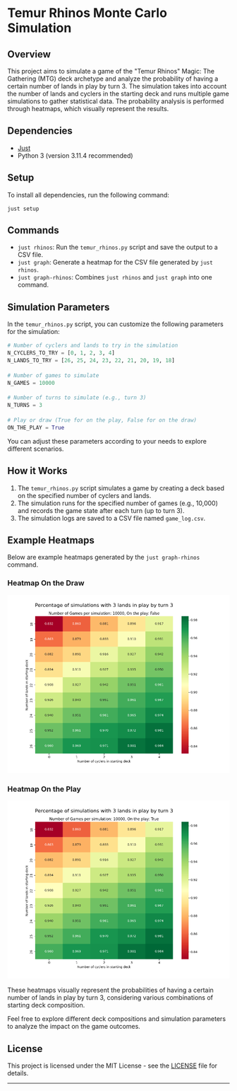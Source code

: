 # **Temur Rhinos Monte Carlo Simulation**

## Overview

This project aims to simulate a game of the "Temur Rhinos" Magic: The Gathering (MTG) deck archetype and analyze the probability of having a certain number of lands in play by turn 3. The simulation takes into account the number of lands and cyclers in the starting deck and runs multiple game simulations to gather statistical data. The probability analysis is performed through heatmaps, which visually represent the results.

## Dependencies

* [Just](https://github.com/casey/just)
* Python 3 (version 3.11.4 recommended)

## Setup

To install all dependencies, run the following command:

```
just setup
```

## Commands

* `just rhinos`: Run the `temur_rhinos.py` script and save the output to a CSV file.
* `just graph`: Generate a heatmap for the CSV file generated by `just rhinos`.
* `just graph-rhinos`: Combines `just rhinos` and `just graph` into one command.

## Simulation Parameters

In the `temur_rhinos.py` script, you can customize the following parameters for the simulation:

```python
# Number of cyclers and lands to try in the simulation
N_CYCLERS_TO_TRY = [0, 1, 2, 3, 4]
N_LANDS_TO_TRY = [26, 25, 24, 23, 22, 21, 20, 19, 18]

# Number of games to simulate
N_GAMES = 10000

# Number of turns to simulate (e.g., turn 3)
N_TURNS = 3

# Play or draw (True for on the play, False for on the draw)
ON_THE_PLAY = True
```

You can adjust these parameters according to your needs to explore different scenarios.

## How it Works

1. The `temur_rhinos.py` script simulates a game by creating a deck based on the specified number of cyclers and lands.
2. The simulation runs for the specified number of games (e.g., 10,000) and records the game state after each turn (up to turn 3).
3. The simulation logs are saved to a CSV file named `game_log.csv`.

## Example Heatmaps

Below are example heatmaps generated by the `just graph-rhinos` command.

### Heatmap On the Draw

![Heatmap On the Draw](assets/heatmap_on_the_draw.png)

### Heatmap On the Play

![Heatmap On the Play](assets/heatmap_on_the_play.png)

These heatmaps visually represent the probabilities of having a certain number of lands in play by turn 3, considering various combinations of starting deck composition.

Feel free to explore different deck compositions and simulation parameters to analyze the impact on the game outcomes.

## License

This project is licensed under the MIT License - see the [LICENSE](LICENSE) file for details.

---
